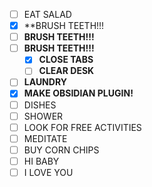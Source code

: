 - [ ] EAT SALAD
- [x] **BRUSH TEETH!!!
- [ ] **BRUSH TEETH!!!**
- [ ] **BRUSH TEETH!!!**
	- [x] **CLOSE TABS**
	- [ ] **CLEAR DESK**
- [ ] **LAUNDRY**
- [x] **MAKE OBSIDIAN PLUGIN!**
- [ ] DISHES
- [ ] SHOWER
- [ ] LOOK FOR FREE ACTIVITIES
- [ ] MEDITATE
- [ ] BUY CORN CHIPS
- [ ] HI BABY
- [ ] I LOVE YOU